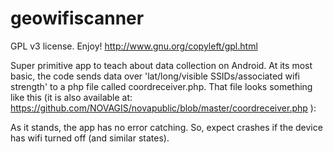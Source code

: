 geowifiscanner
==============

GPL v3 license. Enjoy! http://www.gnu.org/copyleft/gpl.html

Super primitive app to teach about data collection on Android. At its most basic, the code sends data over 'lat/long/visible SSIDs/associated wifi strength' to a php file called coordreceiver.php. That file looks something like this (it is also available at: https://github.com/NOVAGIS/novapublic/blob/master/coordreceiver.php ):


<?php
  $newlat = $_POST["lat"];
  $newlon = $_POST["lon"];
  $newacc = $_POST["acc"];
  $newatt = $_POST["att"];
  $newuse = $_POST["use"];  
  $newstr = $_POST["str"];
  
  $File = "wifistrength.txt"; 
  $Data = time()." ".$newlat." ".$newlon." ".$newacc." ".$newatt." ".$newuse." ".$newstr."\r\r"; 
  file_put_contents($File, $Data, FILE_APPEND | LOCK_EX); 

?>

As it stands, the app has no error catching. So, expect crashes if the device has wifi turned off (and similar states).
